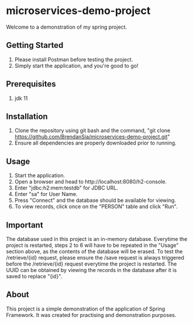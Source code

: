 # microservices-demo-project
Welcome to a demonstration of my spring project.

## Getting Started
1. Please install Postman before testing the project.
2. Simply start the application, and you're good to go!

## Prerequisites
1. jdk 11

## Installation
1. Clone the repository using git bash and the command, "git clone https://github.com/BrendanSia/microservices-demo-project.git"
2. Ensure all dependencies are properly downloaded prior to running.

## Usage
1. Start the application.
2. Open a browser and head to http://localhost:8080/h2-console.
3. Enter "jdbc:h2:mem:testdb" for JDBC URL.
4. Enter "sa" for User Name.
5. Press "Connect" and the database should be available for viewing.
6. To view records, click once on the "PERSON" table and click "Run".

## Important
The database used in this project is an in-memory database. Everytime the project is restarted, steps 2 to 6 will have to be repeated in the "Usage" section above, as the contents of the database will be erased. 
To test the /retrieve/{id} request, please ensure the /save request is always triggered before the /retrieve/{id} request everytime the project is restarted. The UUID can be obtained by viewing the records in the database after it is saved to replace "{id}".

## About
This project is a simple demonstration of the application of Spring Framework. It was created for practising and demonstration purposes.